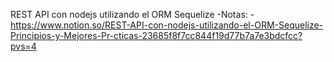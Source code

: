 REST API con nodejs utilizando el ORM Sequelize 
-Notas:
-https://www.notion.so/REST-API-con-nodejs-utilizando-el-ORM-Sequelize-Principios-y-Mejores-Pr-cticas-23685f8f7cc844f19d77b7a7e3bdcfcc?pvs=4
